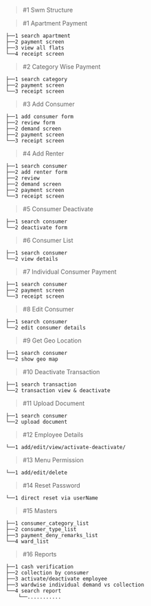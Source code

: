 > #1 Swm Structure




> #1 Apartment Payment

```
├──1 search apartment
├──2 payment screen
├──3 view all flats
└──4 receipt screen
```

> #2 Category Wise Payment
```
├──1 search category
├──2 payment screen
└──3 receipt screen
```

> #3 Add Consumer
```
├──1 add consumer form
├──2 review form
├──2 demand screen
├──2 payment screen
└──3 receipt screen
```

> #4 Add Renter
```
├──1 search consumer
├──2 add renter form
├──2 review
├──2 demand screen
├──2 payment screen
└──3 receipt screen
```

> #5 Consumer Deactivate
```
├──1 search consumer
└──2 deactivate form
```

> #6 Consumer List
```
├──1 search consumer
└──2 view details
```

> #7 Individual Consumer Payment 
```
├──1 search consumer
├──2 payment screen
└──3 receipt screen
```

> #8 Edit Consumer
```
├──1 search consumer
└──2 edit consumer details
```

> #9 Get Geo Location
```
├──1 search consumer
└──2 show geo map
```

> #10 Deactivate Transaction
```
├──1 search transaction
└──2 transaction view & deactivate
```

> #11 Upload Document
```
├──1 search consumer
└──2 upload document
```

> #12 Employee Details
```
└──1 add/edit/view/activate-deactivate/
```

> #13 Menu Permission
```
└──1 add/edit/delete
```

> #14 Reset Password
```
└──1 direct reset via userName
```

> #15 Masters
```
├──1 consumer_category_list
├──2 consumer_type_list
├──3 payment_deny_remarks_list
└──4 ward_list
```

> #16 Reports
```
├──1 cash verification
├──2 collection by consumer
├──3 activate/deactivate employee
├──3 wardwise individual demand vs collection
└──4 search report
    └──...........
```
